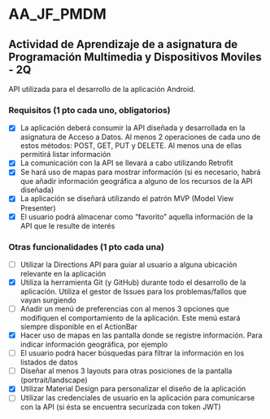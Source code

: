 # AA_JF_PMDM
## Actividad de Aprendizaje de a asignatura de Programación Multimedia y Dispositivos Moviles - 2Q

API utilizada para el desarrollo de la aplicación Android.

### Requisitos (1 pto cada uno, obligatorios)
- [x] La aplicación deberá consumir la API diseñada y desarrollada en la asignatura de Acceso a Datos. Al menos 2 operaciones de cada uno de estos métodos: POST, GET, PUT y DELETE. Al menos una de ellas permitirá listar información
- [x] La comunicación con la API se llevará a cabo utilizando Retrofit
- [x] Se hará uso de mapas para mostrar información (si es necesario, habrá que añadir información geográfica a alguno de los recursos de la API diseñada)
- [x] La aplicación se diseñará utilizando el patrón MVP (Model View Presenter)
- [x] El usuario podrá almacenar como “favorito” aquella información de la API que le resulte de interés

### Otras funcionalidades (1 pto cada una)
- [ ] Utilizar la Directions API para guiar al usuario a alguna ubicación relevante en la aplicación
- [x] Utiliza la herramienta Git (y GitHub) durante todo el desarrollo de la aplicación. Utiliza el gestor de Issues para los problemas/fallos que vayan surgiendo
- [ ] Añadir un menú de preferencias con al menos 3 opciones que modifiquen el comportamiento de la aplicación. Este menú estará siempre disponible en el ActionBar
- [X] Hacer uso de mapas en las pantalla donde se registre información. Para indicar información geográfica, por ejemplo
- [ ] El usuario podrá hacer búsquedas para filtrar la información en los listados de datos
- [ ] Diseñar al menos 3 layouts para otras posiciones de la pantalla (portrait/landscape)
- [x] Utilizar Material Design para personalizar el diseño de la aplicación
- [ ] Utilizar las credenciales de usuario en la aplicación para comunicarse con la API (si ésta se encuentra securizada con token JWT)
